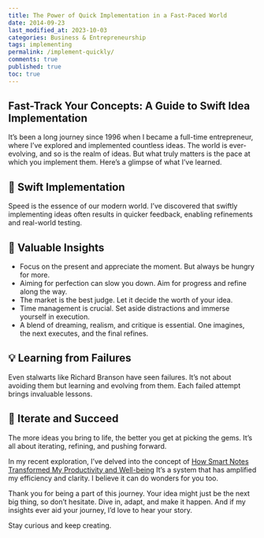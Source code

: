 ```yaml
---
title: The Power of Quick Implementation in a Fast-Paced World
date: 2014-09-23
last_modified_at: 2023-10-03
categories: Business & Entrepreneurship
tags: implementing
permalink: /implement-quickly/
comments: true
published: true
toc: true
---
```

## Fast-Track Your Concepts: A Guide to Swift Idea Implementation
<!--more-->
It’s been a long journey since 1996 when I became a full-time entrepreneur, where I’ve explored and implemented countless ideas. The world is ever-evolving, and so is the realm of ideas. But what truly matters is the pace at which you implement them. Here’s a glimpse of what I’ve learned.
## 🚀 Swift Implementation
Speed is the essence of our modern world. I’ve discovered that swiftly implementing ideas often results in quicker feedback, enabling refinements and real-world testing.

## 📌 Valuable Insights
- Focus on the present and appreciate the moment. But always be hungry for more.
- Aiming for perfection can slow you down. Aim for progress and refine along the way.
- The market is the best judge. Let it decide the worth of your idea.
- Time management is crucial. Set aside distractions and immerse yourself in execution.
- A blend of dreaming, realism, and critique is essential. One imagines, the next executes, and the final refines.

## 💡 Learning from Failures
Even stalwarts like Richard Branson have seen failures. It’s not about avoiding them but learning and evolving from them. Each failed attempt brings invaluable lessons.

## 🔄 Iterate and Succeed
The more ideas you bring to life, the better you get at picking the gems. It’s all about iterating, refining, and pushing forward.

In my recent exploration, I’ve delved into the concept of [How Smart Notes Transformed My Productivity and Well-being](https://christophersherrod.com/smart-notes) It’s a system that has amplified my efficiency and clarity. I believe it can do wonders for you too. 

Thank you for being a part of this journey. Your idea might just be the next big thing, so don’t hesitate. Dive in, adapt, and make it happen. And if my insights ever aid your journey, I’d love to hear your story.

Stay curious and keep creating.
